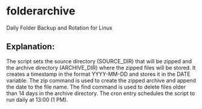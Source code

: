 # folderarchive
Daily Folder Backup and Rotation for Linux

## Explanation:
The script sets the source directory (SOURCE_DIR) that will be zipped and the archive directory (ARCHIVE_DIR) where the zipped files will be stored.
It creates a timestamp in the format YYYY-MM-DD and stores it in the DATE variable.
The zip command is used to create the zipped archive and append the date to the file name.
The find command is used to delete files older than 14 days in the archive directory.
The cron entry schedules the script to run daily at 13:00 (1 PM).
